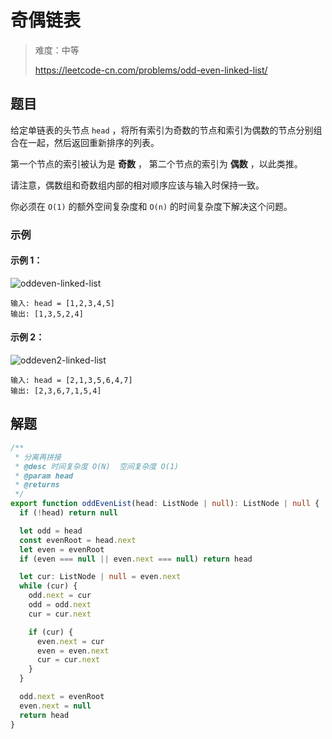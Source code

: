 # 奇偶链表

> 难度：中等
>
> https://leetcode-cn.com/problems/odd-even-linked-list/

## 题目

给定单链表的头节点 `head` ，将所有索引为奇数的节点和索引为偶数的节点分别组合在一起，然后返回重新排序的列表。

第一个节点的索引被认为是 **奇数** ， 第二个节点的索引为 **偶数** ，以此类推。

请注意，偶数组和奇数组内部的相对顺序应该与输入时保持一致。

你必须在 `O(1)` 的额外空间复杂度和 `O(n)` 的时间复杂度下解决这个问题。

### 示例

#### 示例 1：

![oddeven-linked-list](https://user-images.githubusercontent.com/54696834/165983103-1d7f9c60-e1e4-4910-9ed8-de30413ac48a.jpg)

```
输入: head = [1,2,3,4,5]
输出: [1,3,5,2,4]
```

#### 示例 2：

![oddeven2-linked-list](https://user-images.githubusercontent.com/54696834/165983115-10667613-ac82-4353-a781-e21c74e67ae5.jpg)

```
输入: head = [2,1,3,5,6,4,7]
输出: [2,3,6,7,1,5,4]
```

## 解题

```ts 
/**
 * 分离再拼接
 * @desc 时间复杂度 O(N)  空间复杂度 O(1)
 * @param head
 * @returns
 */
export function oddEvenList(head: ListNode | null): ListNode | null {
  if (!head) return null

  let odd = head
  const evenRoot = head.next
  let even = evenRoot
  if (even === null || even.next === null) return head

  let cur: ListNode | null = even.next
  while (cur) {
    odd.next = cur
    odd = odd.next
    cur = cur.next

    if (cur) {
      even.next = cur
      even = even.next
      cur = cur.next
    }
  }

  odd.next = evenRoot
  even.next = null
  return head
}
```